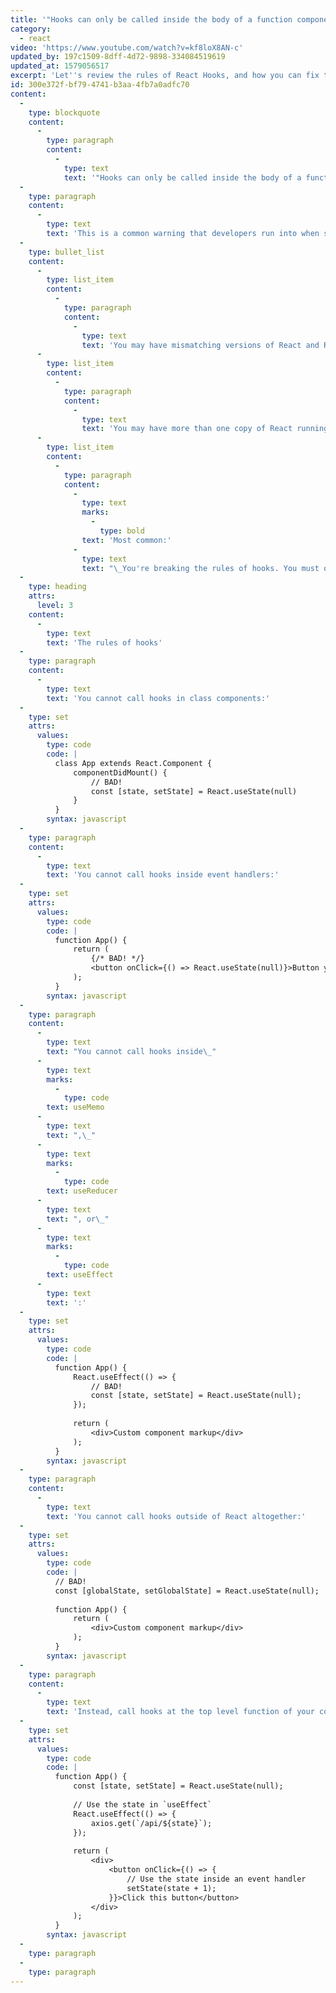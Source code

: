 ```yaml
---
title: '"Hooks can only be called inside the body of a function component" ReactJS error'
category:
  - react
video: 'https://www.youtube.com/watch?v=kf8loX8AN-c'
updated_by: 197c1509-8dff-4d72-9898-334084519619
updated_at: 1579056517
excerpt: 'Let''s review the rules of React Hooks, and how you can fix the "Hooks can only be called inside the body of a function component." error.'
id: 300e372f-bf79-4741-b3aa-4fb7a0adfc70
content:
  -
    type: blockquote
    content:
      -
        type: paragraph
        content:
          -
            type: text
            text: '"Hooks can only be called inside the body of a function component."'
  -
    type: paragraph
    content:
      -
        type: text
        text: 'This is a common warning that developers run into when starting out with hooks in React. There are 3 possible reasons for this warning:'
  -
    type: bullet_list
    content:
      -
        type: list_item
        content:
          -
            type: paragraph
            content:
              -
                type: text
                text: 'You may have mismatching versions of React and ReactDOM.'
      -
        type: list_item
        content:
          -
            type: paragraph
            content:
              -
                type: text
                text: 'You may have more than one copy of React running in your application such that the version of React imported by ReactDOM is not that same version that you import in your application.'
      -
        type: list_item
        content:
          -
            type: paragraph
            content:
              -
                type: text
                marks:
                  -
                    type: bold
                text: 'Most common:'
              -
                type: text
                text: "\_You're breaking the rules of hooks. You must only call hooks while React is rendering a function component."
  -
    type: heading
    attrs:
      level: 3
    content:
      -
        type: text
        text: 'The rules of hooks'
  -
    type: paragraph
    content:
      -
        type: text
        text: 'You cannot call hooks in class components:'
  -
    type: set
    attrs:
      values:
        type: code
        code: |
          class App extends React.Component {
              componentDidMount() {
                  // BAD!
                  const [state, setState] = React.useState(null)
              }
          }
        syntax: javascript
  -
    type: paragraph
    content:
      -
        type: text
        text: 'You cannot call hooks inside event handlers:'
  -
    type: set
    attrs:
      values:
        type: code
        code: |
          function App() {
              return (
                  {/* BAD! */}
                  <button onClick={() => React.useState(null)}>Button you can click</button>
              );
          }
        syntax: javascript
  -
    type: paragraph
    content:
      -
        type: text
        text: "You cannot call hooks inside\_"
      -
        type: text
        marks:
          -
            type: code
        text: useMemo
      -
        type: text
        text: ",\_"
      -
        type: text
        marks:
          -
            type: code
        text: useReducer
      -
        type: text
        text: ", or\_"
      -
        type: text
        marks:
          -
            type: code
        text: useEffect
      -
        type: text
        text: ':'
  -
    type: set
    attrs:
      values:
        type: code
        code: |
          function App() {
              React.useEffect(() => {
                  // BAD!
                  const [state, setState] = React.useState(null); 
              });
          
              return (
                  <div>Custom component markup</div>
              );
          }
        syntax: javascript
  -
    type: paragraph
    content:
      -
        type: text
        text: 'You cannot call hooks outside of React altogether:'
  -
    type: set
    attrs:
      values:
        type: code
        code: |
          // BAD!
          const [globalState, setGlobalState] = React.useState(null); 
          
          function App() {
              return (
                  <div>Custom component markup</div>
              );
          }
        syntax: javascript
  -
    type: paragraph
    content:
      -
        type: text
        text: 'Instead, call hooks at the top level function of your component:'
  -
    type: set
    attrs:
      values:
        type: code
        code: |
          function App() {
              const [state, setState] = React.useState(null); 
          
              // Use the state in `useEffect`
              React.useEffect(() => {
                  axios.get(`/api/${state}`);
              });
          
              return (
                  <div>
                      <button onClick={() => {
                          // Use the state inside an event handler
                          setState(state + 1);
                      }}>Click this button</button>
                  </div>
              );
          }
        syntax: javascript
  -
    type: paragraph
  -
    type: paragraph
---
```


